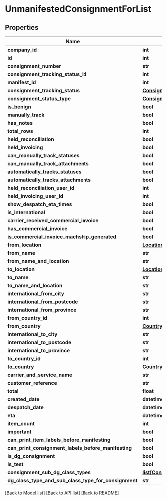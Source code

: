 # UnmanifestedConsignmentForList

## Properties
Name | Type | Description | Notes
------------ | ------------- | ------------- | -------------
**company_id** | **int** |  | [optional] 
**id** | **int** |  | [optional] 
**consignment_number** | **str** |  | [optional] 
**consignment_tracking_status_id** | **int** |  | [optional] 
**manifest_id** | **int** |  | [optional] 
**consignment_tracking_status** | [**ConsignmentTrackingStatus**](ConsignmentTrackingStatus.md) |  | [optional] 
**consignment_status_type** | [**ConsignmentStatusType**](ConsignmentStatusType.md) |  | [optional] 
**is_benign** | **bool** |  | [optional] 
**manually_track** | **bool** |  | [optional] 
**has_notes** | **bool** |  | [optional] 
**total_rows** | **int** |  | [optional] 
**held_reconciliation** | **bool** |  | [optional] 
**held_invoicing** | **bool** |  | [optional] 
**can_manually_track_statuses** | **bool** |  | [optional] 
**can_manually_track_attachments** | **bool** |  | [optional] 
**automatically_tracks_statuses** | **bool** |  | [optional] 
**automatically_tracks_attachments** | **bool** |  | [optional] 
**held_reconciliation_user_id** | **int** |  | [optional] 
**held_invoicing_user_id** | **int** |  | [optional] 
**show_despatch_eta_times** | **bool** |  | [optional] 
**is_international** | **bool** |  | [optional] 
**carrier_received_commercial_invoice** | **bool** |  | [optional] 
**has_commercial_invoice** | **bool** |  | [optional] 
**is_commercial_invoice_machship_generated** | **bool** |  | [optional] 
**from_location** | [**Location**](Location.md) |  | [optional] 
**from_name** | **str** |  | [optional] 
**from_name_and_location** | **str** |  | [optional] 
**to_location** | [**Location**](Location.md) |  | [optional] 
**to_name** | **str** |  | [optional] 
**to_name_and_location** | **str** |  | [optional] 
**international_from_city** | **str** |  | [optional] 
**international_from_postcode** | **str** |  | [optional] 
**international_from_province** | **str** |  | [optional] 
**from_country_id** | **int** |  | [optional] 
**from_country** | [**Country**](Country.md) |  | [optional] 
**international_to_city** | **str** |  | [optional] 
**international_to_postcode** | **str** |  | [optional] 
**international_to_province** | **str** |  | [optional] 
**to_country_id** | **int** |  | [optional] 
**to_country** | [**Country**](Country.md) |  | [optional] 
**carrier_and_service_name** | **str** |  | [optional] 
**customer_reference** | **str** |  | [optional] 
**total** | **float** |  | [optional] 
**created_date** | **datetime** |  | [optional] 
**despatch_date** | **datetime** |  | [optional] 
**eta** | **datetime** |  | [optional] 
**item_count** | **int** |  | [optional] 
**important** | **bool** |  | [optional] 
**can_print_item_labels_before_manifesting** | **bool** |  | [optional] 
**can_print_consignment_labels_before_manifesting** | **bool** |  | [optional] 
**is_dg_consignment** | **bool** |  | [optional] 
**is_test** | **bool** |  | [optional] 
**consignment_sub_dg_class_types** | [**list[ConsignmentSubDgClassTypes]**](ConsignmentSubDgClassTypes.md) |  | [optional] 
**dg_class_type_and_sub_class_type_for_consignment** | **str** |  | [optional] 

[[Back to Model list]](../README.md#documentation-for-models) [[Back to API list]](../README.md#documentation-for-api-endpoints) [[Back to README]](../README.md)

